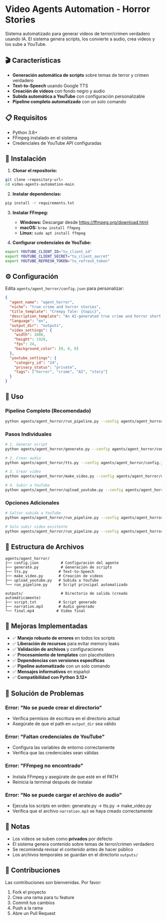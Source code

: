 # Video Agents Automation - Horror Stories

Sistema automatizado para generar videos de terror/crimen verdadero usando IA. El sistema genera scripts, los convierte a audio, crea videos y los sube a YouTube.

## 🎬 Características

- **Generación automática de scripts** sobre temas de terror y crimen verdadero
- **Text-to-Speech** usando Google TTS
- **Creación de videos** con fondo negro y audio
- **Subida automática a YouTube** con configuración personalizable
- **Pipeline completo automatizado** con un solo comando

## 📋 Requisitos

- Python 3.8+
- FFmpeg instalado en el sistema
- Credenciales de YouTube API configuradas

## 🚀 Instalación

1. **Clonar el repositorio:**
```bash
git clone <repository-url>
cd video-agents-automation-main
```

2. **Instalar dependencias:**
```bash
pip install -r requirements.txt
```

3. **Instalar FFmpeg:**
   - **Windows:** Descargar desde https://ffmpeg.org/download.html
   - **macOS:** `brew install ffmpeg`
   - **Linux:** `sudo apt install ffmpeg`

4. **Configurar credenciales de YouTube:**
```bash
export YOUTUBE_CLIENT_ID="tu_client_id"
export YOUTUBE_CLIENT_SECRET="tu_client_secret"
export YOUTUBE_REFRESH_TOKEN="tu_refresh_token"
```

## ⚙️ Configuración

Edita `agents/agent_horror/config.json` para personalizar:

```json
{
  "agent_name": "agent_horror",
  "niche": "true crime and horror stories",
  "title_template": "Creepy Tale: {topic}",
  "description_template": "An AI-generated true crime and horror short about {topic}. Viewer discretion is advised.",
  "language": "en",
  "output_dir": "outputs",
  "video_settings": {
    "width": 1080,
    "height": 1920,
    "fps": 24,
    "background_color": [0, 0, 0]
  },
  "youtube_settings": {
    "category_id": "24",
    "privacy_status": "private",
    "tags": ["horror", "crime", "AI", "story"]
  }
}
```

## 🎯 Uso

### Pipeline Completo (Recomendado)
```bash
python agents/agent_horror/run_pipeline.py --config agents/agent_horror/config.json
```

### Pasos Individuales
```bash
# 1. Generar script
python agents/agent_horror/generate.py --config agents/agent_horror/config.json

# 2. Crear audio
python agents/agent_horror/tts.py --config agents/agent_horror/config.json

# 3. Crear video
python agents/agent_horror/make_video.py --config agents/agent_horror/config.json

# 4. Subir a YouTube
python agents/agent_horror/upload_youtube.py --config agents/agent_horror/config.json
```

### Opciones Adicionales
```bash
# Saltar subida a YouTube
python agents/agent_horror/run_pipeline.py --config agents/agent_horror/config.json --skip-upload

# Solo subir video existente
python agents/agent_horror/run_pipeline.py --config agents/agent_horror/config.json --upload-only
```

## 📁 Estructura de Archivos

```
agents/agent_horror/
├── config.json          # Configuración del agente
├── generate.py          # Generación de scripts
├── tts.py              # Text-to-Speech
├── make_video.py       # Creación de videos
├── upload_youtube.py   # Subida a YouTube
└── run_pipeline.py     # Script principal automatizado

outputs/                 # Directorio de salida (creado automáticamente)
├── script.txt          # Script generado
├── narration.mp3       # Audio generado
└── final.mp4          # Video final
```

## 🔧 Mejoras Implementadas

- ✅ **Manejo robusto de errores** en todos los scripts
- ✅ **Liberación de recursos** para evitar memory leaks
- ✅ **Validación de archivos** y configuraciones
- ✅ **Procesamiento de templates** con placeholders
- ✅ **Dependencias con versiones específicas**
- ✅ **Pipeline automatizado** con un solo comando
- ✅ **Mensajes informativos** en español
- ✅ **Compatibilidad con Python 3.12+**

## 🐛 Solución de Problemas

### Error: "No se puede crear el directorio"
- Verifica permisos de escritura en el directorio actual
- Asegúrate de que el path en `output_dir` sea válido

### Error: "Faltan credenciales de YouTube"
- Configura las variables de entorno correctamente
- Verifica que las credenciales sean válidas

### Error: "FFmpeg no encontrado"
- Instala FFmpeg y asegúrate de que esté en el PATH
- Reinicia la terminal después de instalar

### Error: "No se puede cargar el archivo de audio"
- Ejecuta los scripts en orden: generate.py → tts.py → make_video.py
- Verifica que el archivo `narration.mp3` se haya creado correctamente

## 📝 Notas

- Los videos se suben como **privados** por defecto
- El sistema genera contenido sobre temas de terror/crimen verdadero
- Se recomienda revisar el contenido antes de hacer público
- Los archivos temporales se guardan en el directorio `outputs/`

## 🤝 Contribuciones

Las contribuciones son bienvenidas. Por favor:
1. Fork el proyecto
2. Crea una rama para tu feature
3. Commit tus cambios
4. Push a la rama
5. Abre un Pull Request
